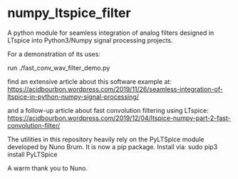 # numpy_ltspice_filter

A python module for seamless integration of analog filters designed in LTspice into Python3/Numpy
signal processing projects.

For a demonstration of its uses:

run ./fast_conv_wav_filter_demo.py


find an extensive article about this software example at:
https://acidbourbon.wordpress.com/2019/11/26/seamless-integration-of-ltspice-in-python-numpy-signal-processing/

and a follow-up article about fast convolution filtering using LTspice:
https://acidbourbon.wordpress.com/2019/12/04/ltspice-numpy-part-2-fast-convolution-filter/

The utilities in this repository heavily rely on
the PyLTSpice module developed by Nuno Brum.
It is now a pip package. Install via:
sudo pip3 install PyLTSpice

A warm thank you to Nuno.
